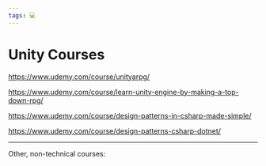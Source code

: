 ```yaml
---
tags: 💻
---
```


# Unity Courses

https://www.udemy.com/course/unityarpg/

https://www.udemy.com/course/learn-unity-engine-by-making-a-top-down-rpg/

https://www.udemy.com/course/design-patterns-in-csharp-made-simple/

https://www.udemy.com/course/design-patterns-csharp-dotnet/

---

Other, non-technical courses:






